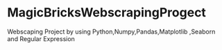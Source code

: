 # MagicBricksWebscrapingProgect
Webscaping Project by using Python,Numpy,Pandas,Matplotlib ,Seaborn and Regular Expression
